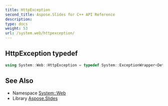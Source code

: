 ```yaml
---
title: HttpException
second_title: Aspose.Slides for C++ API Reference
description: 
type: docs
weight: 53
url: /system.web/httpexception/
---
```

## HttpException typedef




```cpp
using System::Web::HttpException = typedef System::ExceptionWrapper<Details_HttpException >
```

## See Also

* Namespace [System::Web](../)
* Library [Aspose.Slides](../../)